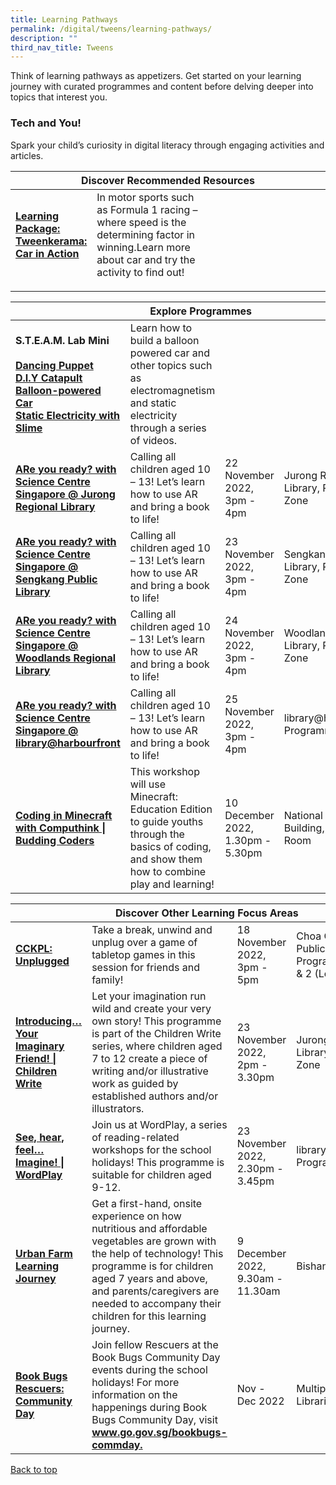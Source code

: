 ```yaml
---
title: Learning Pathways
permalink: /digital/tweens/learning-pathways/
description: ""
third_nav_title: Tweens
---
```

<style type="text/css">
/* Links */
.content a { color: #322987; }
.content a:focus,
.content a:hover { color: #28216c; }

/* Button Outline */
.bp-button { padding-left: 1.5rem; padding-right: 1.5rem; }
.bp-button.is-primary-outline { border: 1px solid #322987; color: #322987; background-color: transparent; text-decoration: none; }
.bp-button.is-primary-outline:focus,
.bp-button.is-primary-outline:hover { border: 1px solid #322987; color: #cff2e8; background-color: #322987; text-decoration: none; }

/* Responsive Iframe */
.responsive-iframe { position: absolute; top: 0; left: 0; bottom: 0; right: 0; width: 100%; height: 100%; }
.responsive-iframe-container { position: relative; overflow: hidden; width: 100%; }
.responsive-iframe-container.ratio-16by9 { padding-top: 56.25%; }
.responsive-iframe-container.ratio-4by3 { padding-top: 75%; }
.responsive-iframe-container.ratio-3by2 { padding-top: 66.66%; }
.responsive-iframe-container.ratio-1by1 { padding-top: 100%; }
</style>
Think of learning pathways as appetizers. Get started on your learning journey with curated programmes and content before delving deeper into topics that interest you.
<h3><b>Tech and You!</b></h3>
Spark your child’s curiosity in digital literacy through engaging activities and articles.
<div class="horizontal-scroll margin--bottom--lg">
  <table class="generic-table">
    <thead>
      <tr>
        <th colspan="4" class="is-uppercase has-weight-normal">Discover Recommended Resources</th>
      </tr>
    </thead>
    <tbody>
      <tr>
        <td style="width: 20%;"><a href="https://childrenandteens.nlb.gov.sg/images/unsorted/tweenkerama/carinaction_preview_fa.pdf" target="_blank"><b>Learning Package: 
<br>Tweenkerama: Car in Action 
					
</b></a></td>
        <td style="width: 40%;">In motor sports such as Formula 1 racing – where speed is the determining factor
in winning.Learn more about car and try the activity to find out!
</td>
        <td style="width: 20%;"></td>
        <td style="width: 20%;"></td>
      </tr>
</tbody>
  </table>
</div>

<div class="horizontal-scroll margin--bottom--lg">
  <table class="generic-table">
    <thead>
      <tr>
        <th colspan="4" class="is-uppercase has-weight-normal">Explore Programmes</th>
      </tr>
    </thead>
    <tbody>
      			<tr>
      <td style="width: 20%;"><b> S.T.E.A.M. Lab Mini</b><br><br>
				<a href="https://youtu.be/l9B7iknybmw" target="_blank"><b>Dancing Puppet</b></a><br>
				<a href="https://youtu.be/J5EqL69pjYE" target="_blank"><b>D.I.Y Catapult</b></a><br>
				<a href="https://youtu.be/p6NoA5c8R1U" target="_blank"><b>Balloon-powered Car</b></a><br>
				<a href="https://youtu.be/qDrRGM1t8fU" target="_blank"><b>Static Electricity with Slime</b></a><br></td>
         <td style="width: 40%;">Learn how to build a balloon powered car and other topics such as electromagnetism and static electricity through a series of videos.</td>
        <td style="width: 20%;"></td>
        <td style="width: 20%;"></td>
      </tr>
	<tr>
<td style="width: 20%;"><a href="https://www.eventbrite.sg/e/are-you-ready-with-science-centre-singapore-jurong-regional-library-tickets-435562859237?aff" target="_blank"><b>ARe you ready? with Science Centre Singapore @ Jurong Regional Library</b></a></td>
<td style="width: 20%;">Calling all children aged 10 – 13! Let’s learn how to use AR and bring a book to life!</td>
<td style="width: 20%;">22 November 2022,<br>3pm - 4pm</td>
<td style="width: 20%;">Jurong Regional Library, Programme Zone</td>
</tr>
			<tr><td style="width: 20%;"><a href="https://www.eventbrite.sg/e/are-you-ready-with-science-centre-singapore-sengkang-public-library-tickets-435564925417?aff" target="_blank"><b>ARe you ready? with Science Centre Singapore @ Sengkang Public Library</b></a></td>
<td>Calling all children aged 10 – 13! Let’s learn how to use AR and bring a book to life!</td>
<td>23 November 2022,<br>3pm - 4pm</td>
<td>Sengkang Public Library, Programme Zone</td>
</tr>
			<tr><td><a href="https://www.eventbrite.sg/e/are-you-ready-with-science-centre-singapore-woodlands-regional-library-tickets-435567553277?aff" target="_blank"><b>ARe you ready? with Science Centre Singapore @ Woodlands Regional Library</b></a></td>
<td>Calling all children aged 10 – 13! Let’s learn how to use AR and bring a book to life!</td>
<td>24 November 2022,<br>3pm - 4pm</td>
<td>Woodlands Regional Library, Programme Zone</td>
</tr>
			<tr><td><a href="https://www.eventbrite.sg/e/are-you-ready-with-science-centre-singapore-libraryharbourfront-tickets-435568435917?aff" target="_blank"><b>ARe you ready? with Science Centre Singapore @ library@harbourfront</b></a></td>
<td>Calling all children aged 10 – 13! Let’s learn how to use AR and bring a book to life!</td>
<td>25 November 2022,<br>3pm - 4pm</td>
<td>library@harbourfront, Programme Room 2</td>
</tr>
			<tr><td><a href="https://www.eventbrite.sg/cc/programmes-on-digital-66199?aff=odclrlmctfte" target="_blank"><b>Coding in Minecraft with Computhink | Budding Coders</b></a></td>
<td>This workshop will use Minecraft: Education Edition to guide youths through the basics of coding, and show them how to combine play and learning!</td>
<td>10 December 2022,<br>1.30pm - 5.30pm</td>
<td>National Library Building, Possibility Room</td>
</tr>
			</tbody>
  </table>
</div>

<div class="horizontal-scroll margin--bottom--lg">
  <table class="generic-table">
    <thead>
      <tr>
        <th colspan="4" class="is-uppercase has-weight-normal">Discover Other Learning Focus Areas</th>
      </tr>
    </thead>
    <tbody>           
<tr>
<td><a href="https://www.eventbrite.sg/e/cckpl-unplugged-tickets-435571324557?aff=ebdssbdestsearch" target="_blank"><b>CCKPL: Unplugged</b></a></td>
<td>Take a break, unwind and unplug over a game of tabletop games in this session for friends and family!</td>
<td>18 November 2022,<br>3pm - 5pm</td>
<td>Choa Chu Kang Public Library, Programme Room 1 &amp; 2 (Level 4)</td>
</tr>
			<tr>
<td style="width: 20%;"><a href="https://www.eventbrite.sg/e/introducing-your-imaginary-friend-children-write-tickets-441497710537?aff" target="_blank"><b>Introducing… Your Imaginary Friend! | Children Write</b></a></td>
<td style="width: 40%;">Let your imagination run wild and create your very own story! This programme is part of the Children Write series, where children aged 7 to 12 create a piece of writing and/or illustrative work as guided by established authors and/or illustrators.</td>
<td style="width: 20%;">23 November 2022,<br> 2pm - 3.30pm</td>
<td style="width: 20%;">Jurong Regional Library, Programme Zone</td>
</tr>
			<tr>
<td><a href="https://www.eventbrite.sg/e/see-hear-feel-imagine-wordplay-tickets-461572043407?aff" target="_blank"><b>See, hear, feel… Imagine! | WordPlay</b></a></td>
<td>Join us at WordPlay, a series of reading-related workshops for the school holidays! This programme is suitable for children aged 9-12.</td>
<td>23 November 2022,<br> 2.30pm - 3.45pm</td>
<td>library@harbourfront, Programme Room 2</td>
</tr>
				<tr>
<td><a href="https://www.eventbrite.sg/e/urban-farm-learning-journey-tickets-424908251017?aff" target="_blank"><b>Urban Farm Learning Journey</b></a></td>
<td>Get a first-hand, onsite experience on how nutritious and affordable vegetables are grown with the help of technology! This programme is for children aged 7 years and above, and parents/caregivers are needed to accompany their children for this learning journey.</td>
<td>9 December 2022,<br>9.30am - 11.30am</td>
<td>Bishan Public Library</td>
</tr>
			<tr>
<td><a href="https://www.eventbrite.sg/cc/book-bugs-rescuers-community-day-1310889" target="_blank"><b>Book Bugs Rescuers: Community Day</b></a></td>
<td>Join fellow Rescuers at the Book Bugs Community Day events during the school holidays! For more information on the happenings during Book Bugs Community Day, visit <a href="https://www.go.gov.sg/bookbugs-commday" target="_blank"><b>www.go.gov.sg/bookbugs-commday.</b></a></td>
<td>Nov - Dec 2022</td>
<td>Multiple Public Libraries</td>
</tr>
    </tbody>
  </table>
</div>

<p class="has-text-right margin--top--xl"><a href="#main-content">Back to top</a></p>


